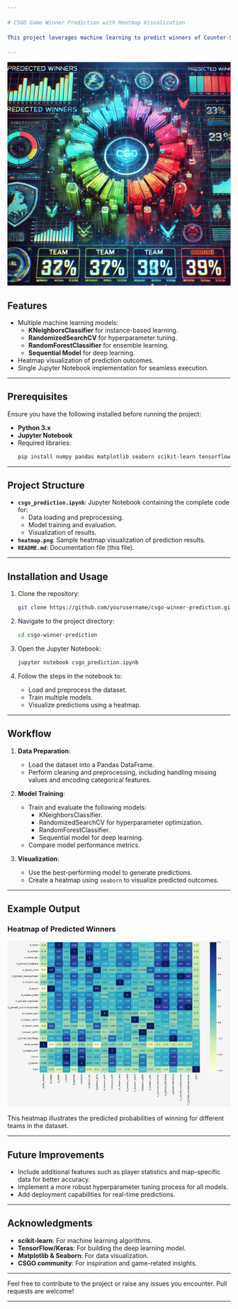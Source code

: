```yaml
---

# CSGO Game Winner Prediction with Heatmap Visualization

This project leverages machine learning to predict winners of Counter-Strike: Global Offensive (CSGO) matches. It utilizes multiple machine learning models, including KNeighborsClassifier, RandomizedSearchCV, RandomForestClassifier, and Sequential (deep learning). All models are implemented within a single Jupyter Notebook for ease of comparison. The results are visualized as a heatmap for better interpretability.

---
```

<div align="center">
  <img src="Image.png" alt="Banner" width="600">
</div>

## Features

- Multiple machine learning models:
  - **KNeighborsClassifier** for instance-based learning.
  - **RandomizedSearchCV** for hyperparameter tuning.
  - **RandomForestClassifier** for ensemble learning.
  - **Sequential Model** for deep learning.
- Heatmap visualization of prediction outcomes.
- Single Jupyter Notebook implementation for seamless execution.

---

## Prerequisites

Ensure you have the following installed before running the project:

- **Python 3.x**
- **Jupyter Notebook**
- Required libraries:
  ```bash
  pip install numpy pandas matplotlib seaborn scikit-learn tensorflow
  ```

---

## Project Structure

- **`csgo_prediction.ipynb`**: Jupyter Notebook containing the complete code for:
  - Data loading and preprocessing.
  - Model training and evaluation.
  - Visualization of results.
- **`heatmap.png`**: Sample heatmap visualization of prediction results.
- **`README.md`**: Documentation file (this file).

---

## Installation and Usage

1. Clone the repository:
   ```bash
   git clone https://github.com/yourusername/csgo-winner-prediction.git
   ```

2. Navigate to the project directory:
   ```bash
   cd csgo-winner-prediction
   ```

3. Open the Jupyter Notebook:
   ```bash
   jupyter notebook csgo_prediction.ipynb
   ```

4. Follow the steps in the notebook to:
   - Load and preprocess the dataset.
   - Train multiple models.
   - Visualize predictions using a heatmap.

---

## Workflow

1. **Data Preparation**:
   - Load the dataset into a Pandas DataFrame.
   - Perform cleaning and preprocessing, including handling missing values and encoding categorical features.

2. **Model Training**:
   - Train and evaluate the following models:
     - KNeighborsClassifier.
     - RandomizedSearchCV for hyperparameter optimization.
     - RandomForestClassifier.
     - Sequential model for deep learning.
   - Compare model performance metrics.

3. **Visualization**:
   - Use the best-performing model to generate predictions.
   - Create a heatmap using `seaborn` to visualize predicted outcomes.

---

## Example Output

### Heatmap of Predicted Winners

![Heatmap](img2.PNG)

This heatmap illustrates the predicted probabilities of winning for different teams in the dataset.

---

## Future Improvements

- Include additional features such as player statistics and map-specific data for better accuracy.
- Implement a more robust hyperparameter tuning process for all models.
- Add deployment capabilities for real-time predictions.

---

## Acknowledgments

- **scikit-learn**: For machine learning algorithms.
- **TensorFlow/Keras**: For building the deep learning model.
- **Matplotlib & Seaborn**: For data visualization.
- **CSGO community**: For inspiration and game-related insights.

---

Feel free to contribute to the project or raise any issues you encounter. Pull requests are welcome!

--- 
